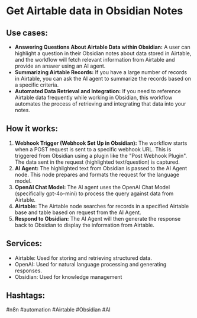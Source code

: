 # Get Airtable data in Obsidian Notes

## Use cases:

- **Answering Questions About Airtable Data within Obsidian:** A user can highlight a question in their Obsidian notes about data stored in Airtable, and the workflow will fetch relevant information from Airtable and provide an answer using an AI agent.
- **Summarizing Airtable Records:** If you have a large number of records in Airtable, you can ask the AI agent to summarize the records based on a specific criteria.
- **Automated Data Retrieval and Integration:** If you need to reference Airtable data frequently while working in Obsidian, this workflow automates the process of retrieving and integrating that data into your notes.

## How it works:

1.  **Webhook Trigger (Webhook Set Up in Obsidian):** The workflow starts when a POST request is sent to a specific webhook URL. This is triggered from Obsidian using a plugin like the "Post Webhook Plugin". The data sent in the request (highlighted text/question) is captured.
2.  **AI Agent:** The highlighted text from Obsidian is passed to the AI Agent node. This node prepares and formats the request for the language model.
3.  **OpenAI Chat Model:** The AI agent uses the OpenAI Chat Model (specifically gpt-4o-mini) to process the query against data from Airtable.
4.  **Airtable:** The Airtable node searches for records in a specified Airtable base and table based on request from the AI Agent.
5.  **Respond to Obsidian:** The AI Agent will then generate the response back to Obsidian to display the information from Airtable.

## Services:

-   Airtable: Used for storing and retrieving structured data.
-   OpenAI: Used for natural language processing and generating responses.
-   Obsidian: Used for knowledge management

## Hashtags:

#n8n #automation #Airtable #Obsidian #AI
